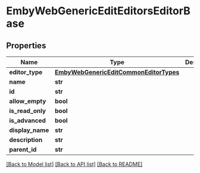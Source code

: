 # EmbyWebGenericEditEditorsEditorBase

## Properties
Name | Type | Description | Notes
------------ | ------------- | ------------- | -------------
**editor_type** | [**EmbyWebGenericEditCommonEditorTypes**](EmbyWebGenericEditCommonEditorTypes.md) |  | [optional] 
**name** | **str** |  | [optional] 
**id** | **str** |  | [optional] 
**allow_empty** | **bool** |  | [optional] 
**is_read_only** | **bool** |  | [optional] 
**is_advanced** | **bool** |  | [optional] 
**display_name** | **str** |  | [optional] 
**description** | **str** |  | [optional] 
**parent_id** | **str** |  | [optional] 

[[Back to Model list]](../README.md#documentation-for-models) [[Back to API list]](../README.md#documentation-for-api-endpoints) [[Back to README]](../README.md)

